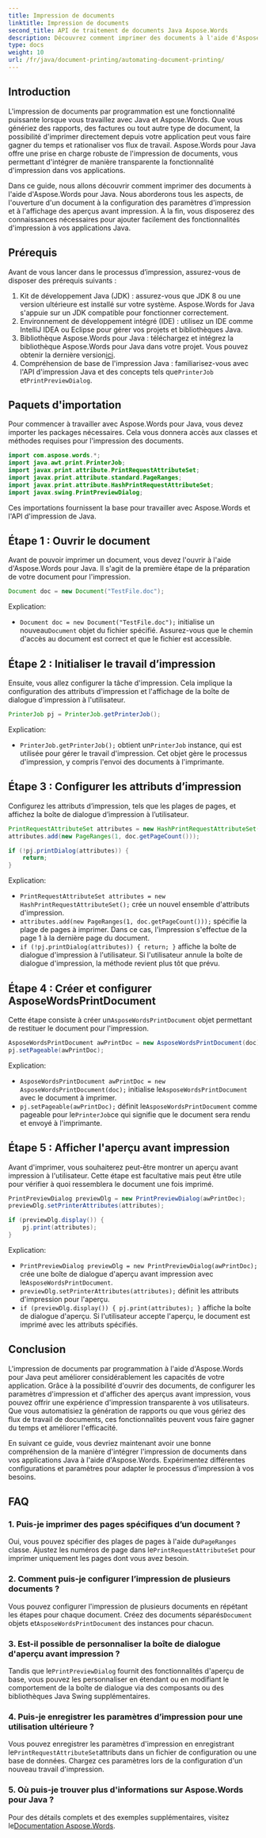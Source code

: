 ```yaml
---
title: Impression de documents
linktitle: Impression de documents
second_title: API de traitement de documents Java Aspose.Words
description: Découvrez comment imprimer des documents à l'aide d'Aspose.Words pour Java grâce à ce guide détaillé. Il comprend des étapes pour configurer les paramètres d'impression, afficher les aperçus avant impression, etc.
type: docs
weight: 10
url: /fr/java/document-printing/automating-document-printing/
---
```


## Introduction

L'impression de documents par programmation est une fonctionnalité puissante lorsque vous travaillez avec Java et Aspose.Words. Que vous génériez des rapports, des factures ou tout autre type de document, la possibilité d'imprimer directement depuis votre application peut vous faire gagner du temps et rationaliser vos flux de travail. Aspose.Words pour Java offre une prise en charge robuste de l'impression de documents, vous permettant d'intégrer de manière transparente la fonctionnalité d'impression dans vos applications.

Dans ce guide, nous allons découvrir comment imprimer des documents à l'aide d'Aspose.Words pour Java. Nous aborderons tous les aspects, de l'ouverture d'un document à la configuration des paramètres d'impression et à l'affichage des aperçus avant impression. À la fin, vous disposerez des connaissances nécessaires pour ajouter facilement des fonctionnalités d'impression à vos applications Java.

## Prérequis

Avant de vous lancer dans le processus d’impression, assurez-vous de disposer des prérequis suivants :

1. Kit de développement Java (JDK) : assurez-vous que JDK 8 ou une version ultérieure est installé sur votre système. Aspose.Words for Java s'appuie sur un JDK compatible pour fonctionner correctement.
2. Environnement de développement intégré (IDE) : utilisez un IDE comme IntelliJ IDEA ou Eclipse pour gérer vos projets et bibliothèques Java.
3.  Bibliothèque Aspose.Words pour Java : téléchargez et intégrez la bibliothèque Aspose.Words pour Java dans votre projet. Vous pouvez obtenir la dernière version[ici](https://releases.aspose.com/words/java/).
4.  Compréhension de base de l'impression Java : familiarisez-vous avec l'API d'impression Java et des concepts tels que`PrinterJob` et`PrintPreviewDialog`.

## Paquets d'importation

Pour commencer à travailler avec Aspose.Words pour Java, vous devez importer les packages nécessaires. Cela vous donnera accès aux classes et méthodes requises pour l'impression des documents.

```java
import com.aspose.words.*;
import java.awt.print.PrinterJob;
import javax.print.attribute.PrintRequestAttributeSet;
import javax.print.attribute.standard.PageRanges;
import javax.print.attribute.HashPrintRequestAttributeSet;
import javax.swing.PrintPreviewDialog;
```

Ces importations fournissent la base pour travailler avec Aspose.Words et l'API d'impression de Java.

## Étape 1 : Ouvrir le document

Avant de pouvoir imprimer un document, vous devez l'ouvrir à l'aide d'Aspose.Words pour Java. Il s'agit de la première étape de la préparation de votre document pour l'impression.

```java
Document doc = new Document("TestFile.doc");
```

Explication: 
- `Document doc = new Document("TestFile.doc");` initialise un nouveau`Document` objet du fichier spécifié. Assurez-vous que le chemin d'accès au document est correct et que le fichier est accessible.

## Étape 2 : Initialiser le travail d’impression

Ensuite, vous allez configurer la tâche d'impression. Cela implique la configuration des attributs d'impression et l'affichage de la boîte de dialogue d'impression à l'utilisateur.

```java
PrinterJob pj = PrinterJob.getPrinterJob();
```

Explication: 
- `PrinterJob.getPrinterJob();` obtient un`PrinterJob` instance, qui est utilisée pour gérer le travail d'impression. Cet objet gère le processus d'impression, y compris l'envoi des documents à l'imprimante.

## Étape 3 : Configurer les attributs d’impression

Configurez les attributs d’impression, tels que les plages de pages, et affichez la boîte de dialogue d’impression à l’utilisateur.

```java
PrintRequestAttributeSet attributes = new HashPrintRequestAttributeSet();
attributes.add(new PageRanges(1, doc.getPageCount()));

if (!pj.printDialog(attributes)) {
    return;
}
```

Explication:
- `PrintRequestAttributeSet attributes = new HashPrintRequestAttributeSet();` crée un nouvel ensemble d'attributs d'impression.
- `attributes.add(new PageRanges(1, doc.getPageCount()));` spécifie la plage de pages à imprimer. Dans ce cas, l'impression s'effectue de la page 1 à la dernière page du document.
- `if (!pj.printDialog(attributes)) { return; }` affiche la boîte de dialogue d'impression à l'utilisateur. Si l'utilisateur annule la boîte de dialogue d'impression, la méthode revient plus tôt que prévu.

## Étape 4 : Créer et configurer AsposeWordsPrintDocument

 Cette étape consiste à créer un`AsposeWordsPrintDocument` objet permettant de restituer le document pour l'impression.

```java
AsposeWordsPrintDocument awPrintDoc = new AsposeWordsPrintDocument(doc);
pj.setPageable(awPrintDoc);
```

Explication:
- `AsposeWordsPrintDocument awPrintDoc = new AsposeWordsPrintDocument(doc);` initialise le`AsposeWordsPrintDocument` avec le document à imprimer.
- `pj.setPageable(awPrintDoc);` définit le`AsposeWordsPrintDocument` comme pageable pour le`PrinterJob`ce qui signifie que le document sera rendu et envoyé à l'imprimante.

## Étape 5 : Afficher l'aperçu avant impression

Avant d'imprimer, vous souhaiterez peut-être montrer un aperçu avant impression à l'utilisateur. Cette étape est facultative mais peut être utile pour vérifier à quoi ressemblera le document une fois imprimé.

```java
PrintPreviewDialog previewDlg = new PrintPreviewDialog(awPrintDoc);
previewDlg.setPrinterAttributes(attributes);

if (previewDlg.display()) {
    pj.print(attributes);
}
```

Explication:
- `PrintPreviewDialog previewDlg = new PrintPreviewDialog(awPrintDoc);` crée une boîte de dialogue d'aperçu avant impression avec le`AsposeWordsPrintDocument`.
- `previewDlg.setPrinterAttributes(attributes);` définit les attributs d'impression pour l'aperçu.
- `if (previewDlg.display()) { pj.print(attributes); }` affiche la boîte de dialogue d'aperçu. Si l'utilisateur accepte l'aperçu, le document est imprimé avec les attributs spécifiés.

## Conclusion

L'impression de documents par programmation à l'aide d'Aspose.Words pour Java peut améliorer considérablement les capacités de votre application. Grâce à la possibilité d'ouvrir des documents, de configurer les paramètres d'impression et d'afficher des aperçus avant impression, vous pouvez offrir une expérience d'impression transparente à vos utilisateurs. Que vous automatisiez la génération de rapports ou que vous gériez des flux de travail de documents, ces fonctionnalités peuvent vous faire gagner du temps et améliorer l'efficacité.

En suivant ce guide, vous devriez maintenant avoir une bonne compréhension de la manière d'intégrer l'impression de documents dans vos applications Java à l'aide d'Aspose.Words. Expérimentez différentes configurations et paramètres pour adapter le processus d'impression à vos besoins.

## FAQ

### 1. Puis-je imprimer des pages spécifiques d’un document ?

 Oui, vous pouvez spécifier des plages de pages à l'aide du`PageRanges` classe. Ajustez les numéros de page dans le`PrintRequestAttributeSet` pour imprimer uniquement les pages dont vous avez besoin.

### 2. Comment puis-je configurer l’impression de plusieurs documents ?

 Vous pouvez configurer l'impression de plusieurs documents en répétant les étapes pour chaque document. Créez des documents séparés`Document` objets et`AsposeWordsPrintDocument` des instances pour chacun.

### 3. Est-il possible de personnaliser la boîte de dialogue d'aperçu avant impression ?

 Tandis que le`PrintPreviewDialog` fournit des fonctionnalités d'aperçu de base, vous pouvez les personnaliser en étendant ou en modifiant le comportement de la boîte de dialogue via des composants ou des bibliothèques Java Swing supplémentaires.

### 4. Puis-je enregistrer les paramètres d’impression pour une utilisation ultérieure ?

 Vous pouvez enregistrer les paramètres d'impression en enregistrant le`PrintRequestAttributeSet`attributs dans un fichier de configuration ou une base de données. Chargez ces paramètres lors de la configuration d'un nouveau travail d'impression.

### 5. Où puis-je trouver plus d'informations sur Aspose.Words pour Java ?

 Pour des détails complets et des exemples supplémentaires, visitez le[Documentation Aspose.Words](https://reference.aspose.com/words/java/).